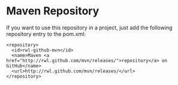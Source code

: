 Maven Repository
================

If you want to use this repository in a project, just add the following repository entry to the pom.xml:

	<repository>
	  <id>rwl-github-mvn</id>
	  <name>Maven <a href="http://rwl.github.com/mvn/releases/">repository</a> on GitHub</name>
	  <url>http://rwl.github.com/mvn/releases/</url>
	</repository>

